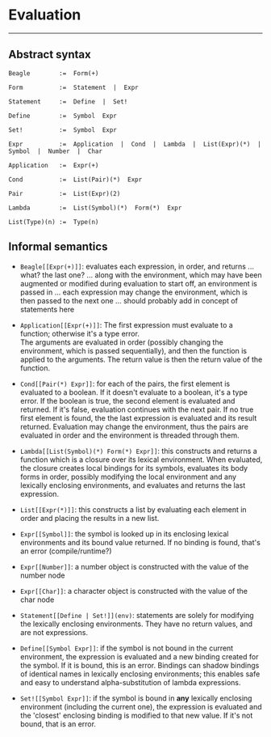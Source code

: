 # Evaluation #
--------------

## Abstract syntax ##

    Beagle        :=  Form(+)
    
    Form          :=  Statement  |  Expr 
    
    Statement     :=  Define  |  Set!
    
    Define        :=  Symbol  Expr
    
    Set!          :=  Symbol  Expr
    
    Expr          :=  Application  |  Cond  |  Lambda  |  List(Expr)(*)  |  Symbol  |  Number  |  Char
    
    Application   :=  Expr(+) 
    
    Cond          :=  List(Pair)(*)  Expr
    
    Pair          :=  List(Expr)(2)
    
    Lambda        :=  List(Symbol)(*)  Form(*)  Expr
    
    List(Type)(n) :=  Type(n)



## Informal semantics ##

 - `Beagle[[Expr(+)]]`: evaluates each expression, in order, and returns ... what?  the last one? ...
   along with the environment, which may have been augmented or modified during evaluation
   to start off, an environment is passed in ... each expression may change the environment, which
   is then passed to the next one ... should probably add in concept of statements here
   
 - `Application[[Expr(+)]]`: The first expression must evaluate to a function; otherwise it's a type error.  
   The arguments are evaluated in order (possibly changing the environment, 
   which is passed sequentially), and then the function is applied to the arguments.  The return
   value is then the return value of the function.
   
 - `Cond[[Pair(*) Expr]]`: for each of the pairs, the first element is evaluated to a boolean.  If it
   doesn't evaluate to a boolean, it's a type error.  If the boolean is true, the second element is evaluated
   and returned.  If it's false, evaluation continues with the next pair.  If no true first element is found,
   the the last expression is evaluated and its result returned.  Evaluation may change the environment, thus the pairs 
   are evaluated in order and the environment is threaded through them.
   
 - `Lambda[[List(Symbol)(*) Form(*) Expr]]`: this constructs and returns a function which is a closure over
   its lexical environment.  When evaluated, the closure creates local bindings for its symbols, evaluates
   its body forms in order, possibly modifying the local environment and any lexically enclosing environments,
   and evaluates and returns the last expression.
   
 - `List[[Expr(*)]]`:  this constructs a list by evaluating each element in order and placing the results
   in a new list.
   
 - `Expr[[Symbol]]`: the symbol is looked up in its enclosing lexical environments and its bound
   value returned.  If no binding is found, that's an error (compile/runtime?)
   
 - `Expr[[Number]]`: a number object is constructed with the value of the number node
 
 - `Expr[[Char]]`: a character object is constructed with the value of the char node
 
 - `Statement[[Define | Set!]](env)`:  statements are solely for modifying the lexically enclosing
   environments.  They have no return values, and are not expressions.
   
 - `Define[[Symbol Expr]]`:  if the symbol is not bound in the current environment, the expression is 
   evaluated and a new binding created for the symbol.  If it is bound, this is an error.  Bindings
   can shadow bindings of identical names in lexically enclosing environments; this enables safe and
   easy to understand alpha-substitution of lambda expressions.
   
 - `Set![[Symbol Expr]]`:  if the symbol is bound in **any** lexically enclosing environment (including
   the current one), the expression is evaluated and the 'closest' enclosing binding is modified to
   that new value.  If it's not bound, that is an error.
